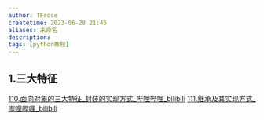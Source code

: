 ```yaml
---
author: TFrose
createtime: 2023-06-28 21:46
aliases: 未命名
description:
tags: [python教程]
---
```


## 1.三大特征
[110.面向对象的三大特征_封装的实现方式_哔哩哔哩_bilibili](https://www.bilibili.com/video/BV1wD4y1o7AS?p=112&vd_source=2029b6b0b60ecbc6cf63989bfa56dd26)
[111.继承及其实现方式_哔哩哔哩_bilibili](https://www.bilibili.com/video/BV1wD4y1o7AS?p=113&spm_id_from=pageDriver&vd_source=2029b6b0b60ecbc6cf63989bfa56dd26)

